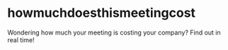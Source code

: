 # howmuchdoesthismeetingcost
Wondering how much your meeting is costing your company? Find out in real time!
